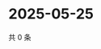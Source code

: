 # 2025-05-25

共 0 条

<!-- BEGIN ZHIHUQUESTIONS -->
<!-- 最后更新时间 Sun May 25 2025 17:10:32 GMT+0800 (China Standard Time) -->

<!-- END ZHIHUQUESTIONS -->
